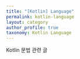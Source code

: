 ```yaml
---
title: "[Kotlin] Language"
permalink: kotlin-language
layout: category
author_profile: true
taxonomy: Kotlin Language
---
```


Kotlin 문법 관련 글
